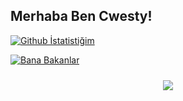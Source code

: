 <h2>Merhaba Ben Cwesty!</h2>

[![Github İstatistiğim](https://github-readme-stats.vercel.app/api?username=AlprSlcks&show_icons=true&theme=radical)](https://github.com/AlprSlcks)

[![Bana Bakanlar](https://komarev.com/ghpvc/?username=AlprSlcks)](https://github.com/AlprSlcks)

<center><a target="_blank" href="https://www.buymeacoffee.com/cwesty"><img class="coffe" style="transition: 0.5s; margin: 10px 0 10px 0;" src="https://vslapi.cf/assets/cofee.png"/></a>

